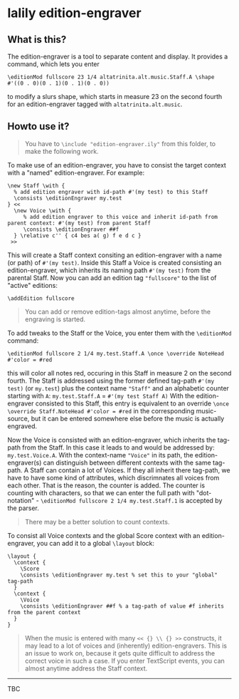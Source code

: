 lalily edition-engraver
=======================

What is this?
-------------

The edition-engraver is a tool to separate content and display.
It provides a command, which lets you enter

```
\editionMod fullscore 23 1/4 altatrinita.alt.music.Staff.A \shape #'((0 . 0)(0 . 1)(0 . 1)(0 . 0))
```

to modify a slurs shape, which starts in measure 23 on the second fourth
for an edition-engraver tagged with `altatrinita.alt.music`.

Howto use it?
-------------

> You have to `\include "edition-engraver.ily"` from this folder, to make the following work.

To make use of an edition-engraver, you have to consist the target context with a "named" edition-engraver. For example:

```
\new Staff \with {
  % add edition engraver with id-path #'(my test) to this Staff
  \consists \editionEngraver my.test
} <<
  \new Voice \with {
     % add edition engraver to this voice and inherit id-path from parent context: #'(my test) from parent Staff
     \consists \editionEngraver ##f
  } \relative c'' { c4 bes a( g) f e d c }
 >>
```

This will create a Staff context consiting an edition-engraver with a name (or path) of `#'(my test)`. Inside this Staff a Voice
is created consisting an edition-engraver, which inherits its naming path `#'(my test)` from the parental Staff.
Now you can add an edition tag `"fullscore"` to the list of "active" editions:

```
\addEdition fullscore
```

> You can add or remove edition-tags almost anytime, before the engraving is started.

To add tweaks to the Staff or the Voice, you enter them with the `\editionMod` command:

```
\editionMod fullscore 2 1/4 my.test.Staff.A \once \override NoteHead #'color = #red
```

this will color all notes red, occuring in this Staff in measure 2 on the second fourth. The Staff is addressed using the former defined
tag-path `#'(my test)` (or `my.test`) plus the context name `"Staff"` and an alphabetic counter starting with `A`: `my.test.Staff.A` = `#'(my test Staff A)`
With the edition-engraver consisted to this Staff, this entry is equivalent to an override `\once \override Staff.NoteHead #'color = #red`
in the corresponding music-source, but it can be entered somewhere else before the music is actually engraved.

Now the Voice is consisted with an edition-engraver, which inherits the tag-path from the Staff. In this case it leads to and would be
addressed by: `my.test.Voice.A`. With the context-name `"Voice"` in its path, the edition-engraver(s) can distinguish between different
contexts with the same tag-path. A Staff can contain a lot of Voices. If they all inherit there tag-path, we have to have some kind of
attributes, which discrimnates all voices from each other. That is the reason, the counter is added. The counter is counting with characters,
so that we can enter the full path with "dot-notation" - `\editionMod fullscore 2 1/4 my.test.Staff.1` is accepted by the parser.

> There may be a better solution to count contexts.

To consist all Voice contexts and the global Score context with an edition-engraver, you can add it to a global `\layout` block:

```
\layout {
  \context {
    \Score
    \consists \editionEngraver my.test % set this to your "global" tag-path
  }
  \context {
    \Voice
    \consists \editionEngraver ##f % a tag-path of value #f inherits from the parent context
  }
}
```

> When the music is entered with many `<< {} \\ {} >>` constructs, it may lead to a lot of voices and (inherently) edition-engravers.
> This is an issue to work on, because it gets quite difficult to address the correct voice in such a case.
> If you enter TextScript events, you can almost anytime address the Staff context.

----

TBC

